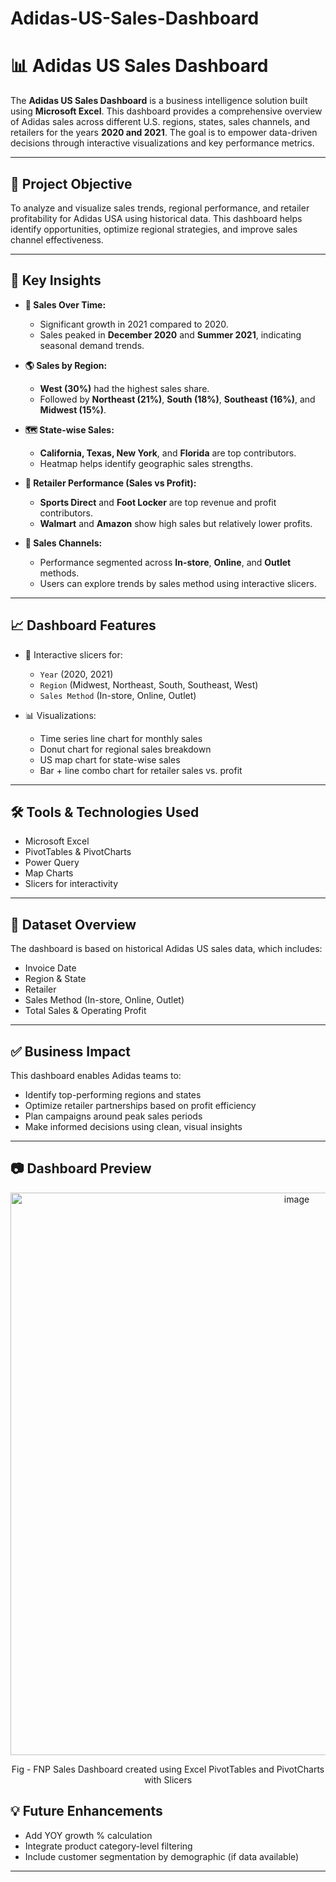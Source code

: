 # Adidas-US-Sales-Dashboard

# 📊 Adidas US Sales Dashboard

The **Adidas US Sales Dashboard** is a business intelligence solution built using **Microsoft Excel**. This dashboard provides a comprehensive overview of Adidas sales across different U.S. regions, states, sales channels, and retailers for the years **2020 and 2021**. The goal is to empower data-driven decisions through interactive visualizations and key performance metrics.

---

## 🎯 Project Objective

To analyze and visualize sales trends, regional performance, and retailer profitability for Adidas USA using historical data. This dashboard helps identify opportunities, optimize regional strategies, and improve sales channel effectiveness.

---

## 📌 Key Insights

- **📅 Sales Over Time:**  
  - Significant growth in 2021 compared to 2020.  
  - Sales peaked in **December 2020** and **Summer 2021**, indicating seasonal demand trends.

- **🌎 Sales by Region:**  
  - **West (30%)** had the highest sales share.  
  - Followed by **Northeast (21%)**, **South (18%)**, **Southeast (16%)**, and **Midwest (15%)**.

- **🗺️ State-wise Sales:**  
  - **California, Texas, New York**, and **Florida** are top contributors.  
  - Heatmap helps identify geographic sales strengths.

- **🏪 Retailer Performance (Sales vs Profit):**  
  - **Sports Direct** and **Foot Locker** are top revenue and profit contributors.  
  - **Walmart** and **Amazon** show high sales but relatively lower profits.

- **🛒 Sales Channels:**  
  - Performance segmented across **In-store**, **Online**, and **Outlet** methods.  
  - Users can explore trends by sales method using interactive slicers.

---

## 📈 Dashboard Features

- 📌 Interactive slicers for:
  - `Year` (2020, 2021)
  - `Region` (Midwest, Northeast, South, Southeast, West)
  - `Sales Method` (In-store, Online, Outlet)

- 📊 Visualizations:
  - Time series line chart for monthly sales
  - Donut chart for regional sales breakdown
  - US map chart for state-wise sales
  - Bar + line combo chart for retailer sales vs. profit

---

## 🛠️ Tools & Technologies Used

- Microsoft Excel  
- PivotTables & PivotCharts  
- Power Query  
- Map Charts  
- Slicers for interactivity  

---

## 📁 Dataset Overview

The dashboard is based on historical Adidas US sales data, which includes:
- Invoice Date  
- Region & State  
- Retailer  
- Sales Method (In-store, Online, Outlet)  
- Total Sales & Operating Profit

---

## ✅ Business Impact

This dashboard enables Adidas teams to:
- Identify top-performing regions and states  
- Optimize retailer partnerships based on profit efficiency  
- Plan campaigns around peak sales periods  
- Make informed decisions using clean, visual insights

---

## 📷 Dashboard Preview

<p align = "center"
    <kbd><img width="900" alt="image" src="https://github.com/user-attachments/assets/9c6b60a3-25d8-485a-a355-5b467eedbff0"></kbd></p>
<p align="center">Fig - FNP Sales Dashboard created using Excel PivotTables and PivotCharts with Slicers</p>

## 💡 Future Enhancements

- Add YOY growth % calculation  
- Integrate product category-level filtering  
- Include customer segmentation by demographic (if data available)  

---


